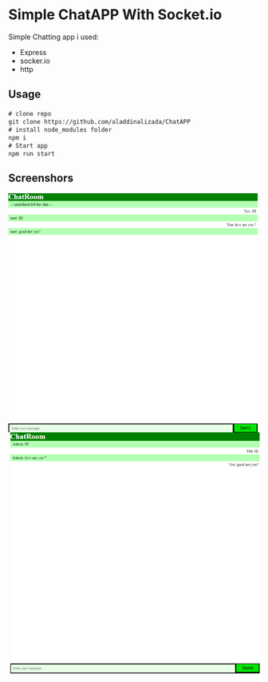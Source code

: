 # Simple ChatAPP With Socket.io
Simple Chatting app i used: 
* Express
* socker.io
* http
## Usage 
```
# clone repo
git clone https://github.com/aladdinalizada/ChatAPP
# install node_modules folder
npm i
# Start app
npm run start
```
## Screenshors
<div>
<img title="cover-photo" alt="" src="images/user1.png" width="500px" align="left">
<img title="cover-photo-2" alt="" src="images/user2.png" width="500px" align="right">
<div/>

